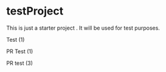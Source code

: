 # testProject

This is just a starter project . It will be used for test purposes.

Test (1)

PR Test (1)

PR test (3)
